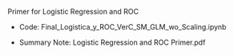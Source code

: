 Primer for Logistic Regression and ROC

- Code: Final_Logistica_y_ROC_VerC_SM_GLM_wo_Scaling.ipynb

- Summary Note: Logistic Regression and ROC Primer.pdf
